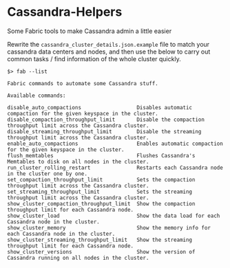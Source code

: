 # Cassandra-Helpers
Some Fabric tools to make Cassandra admin a little easier

Rewrite the ```cassandra_cluster_details.json.example``` file to match your cassandra data centers and nodes, and then use the below to carry out common tasks / find information of the whole cluster quickly.

    $> fab --list

    Fabric commands to automate some Cassandra stuff.

    Available commands:

    disable_auto_compactions                  Disables automatic compaction for the given keyspace in the cluster.
    disable_compaction_throughput_limit       Disable the compaction throughput limit across the Cassandra cluster.
    disable_streaming_throughput_limit        Disable the streaming throughput limit across the Cassandra cluster.
    enable_auto_compactions                   Enables automatic compaction for the given keyspace in the cluster.
    flush_memtables                           Flushes Cassandra's Memtables to disk on all nodes in the cluster.
    run_cluster_rolling_restart               Restarts each Cassandra node in the cluster one by one.
    set_compaction_throughput_limit           Sets the compaction throughput limit across the Cassandra cluster.
    set_streaming_throughput_limit            Sets the streaming throughput limit across the Cassandra cluster.
    show_cluster_compaction_throughput_limit  Show the compaction throughput limit for each Cassandra node.
    show_cluster_load                         Show the data load for each Cassandra node in the cluster.
    show_cluster_memory                       Show the memory info for each Cassandra node in the cluster.
    show_cluster_streaming_throughput_limit   Show the streaming throughput limit for each Cassandra node.
    show_cluster_versions                     Show the version of Cassandra running on all nodes in the cluster.
